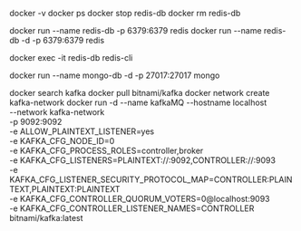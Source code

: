 docker -v
docker ps
docker stop redis-db
docker rm redis-db

docker run --name redis-db -p 6379:6379 redis
docker run --name redis-db -d -p 6379:6379 redis

docker exec -it redis-db redis-cli

docker run --name mongo-db -d -p 27017:27017 mongo

docker search kafka
docker pull bitnami/kafka
docker network create kafka-network
docker run -d --name kafkaMQ --hostname localhost \
 --network kafka-network \
 -p 9092:9092 \
 -e ALLOW_PLAINTEXT_LISTENER=yes \
 -e KAFKA_CFG_NODE_ID=0 \
 -e KAFKA_CFG_PROCESS_ROLES=controller,broker \
 -e KAFKA_CFG_LISTENERS=PLAINTEXT://:9092,CONTROLLER://:9093 \
 -e KAFKA_CFG_LISTENER_SECURITY_PROTOCOL_MAP=CONTROLLER:PLAINTEXT,PLAINTEXT:PLAINTEXT \
 -e KAFKA_CFG_CONTROLLER_QUORUM_VOTERS=0@localhost:9093 \
 -e KAFKA_CFG_CONTROLLER_LISTENER_NAMES=CONTROLLER \
 bitnami/kafka:latest
